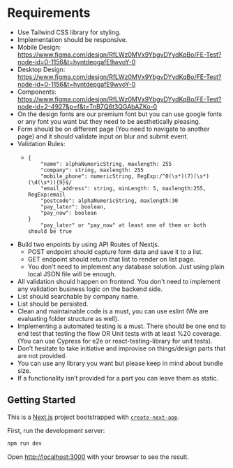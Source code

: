 # Requirements

- Use Tailwind CSS library for styling.
- Implementation should be responsive.
- Mobile Design: https://www.figma.com/design/RfLWz0MVx9YbgvDYydKqBo/FE-Test?node-id=0-1156&t=hyntdepgafE9wvoY-0
- Desktop Design: https://www.figma.com/design/RfLWz0MVx9YbgvDYydKqBo/FE-Test?node-id=0-1156&t=hyntdepgafE9wvoY-0
- Components: https://www.figma.com/design/RfLWz0MVx9YbgvDYydKqBo/FE-Test?node-id=2-4927&p=f&t=TnB7Q6t3QGAbAZKo-0
- On the design fonts are our premium font but you can use google fonts or any font you want but they need to be aesthetically pleasing.
- Form should be on different page (You need to navigate to another page) and it should validate input on blur and submit event.
- Validation Rules:
  - ```
    {
        "name": alphaNumericString, maxlength: 255
        "company": string, maxlength: 255
        "mobile_phone": numericString, RegExp:/^0(\s*)(7)(\s*)(\d(\s*)){9}$/
        "email_address": string, minLength: 5, maxlength:255, RegExp:email
        "postcode": alphaNumericString, maxlength:30
        "pay_later": boolean,
        "pay_now": boolean
    }
        "pay_later" or "pay_now" at least one of them or both should be true
    ```
- Build two enpoints by using API Routes of Nextjs.
  - POST endpoint should capture form data and save it to a list.
  - GET endpoint should return that list to render on list page.
  - You don't need to implement any database solution. Just using plain local JSON file will be enough.
- All validation should happen on frontend. You don't need to implement any validation business logic on the backend side.
- List should searchable by company name.
- List should be persisted.
- Clean and maintainable code is a must, you can use eslint (We are evaluating folder structure as well).
- Implementing a automated testing is a must. There should be one end to end test that testing the flow OR Unit tests with at least %20 coverage. (You can use Cypress for e2e or react-testing-library for unit tests).
- Don’t hesitate to take initiative and improvise on things/design parts that are not provided.
- You can use any library you want but please keep in mind about bundle size.
- If a functionality isn’t provided for a part you can leave them as static.

## Getting Started

This is a [Next.js](https://nextjs.org) project bootstrapped with [`create-next-app`](https://nextjs.org/docs/app/api-reference/cli/create-next-app).

First, run the development server:

```bash
npm run dev
```

Open [http://localhost:3000](http://localhost:3000) with your browser to see the result.
